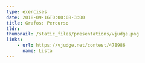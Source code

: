```yaml
---
type: exercises
date: 2018-09-16T0:00:08-3:00
title: Grafos: Percurso
tldr: 
thumbnail: /static_files/presentations/vjudge.png
links: 
    - url: https://vjudge.net/contest/478986
      name: Lista
---
```


<!-- **Suggested Readings:**
- [Readings 1](http://example.com)
- [Readings 2](http://example.com) -->
